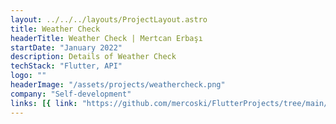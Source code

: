 ```yaml
---
layout: ../../../layouts/ProjectLayout.astro
title: Weather Check
headerTitle: Weather Check | Mertcan Erbaşı
startDate: "January 2022"
description: Details of Weather Check
techStack: "Flutter, API"
logo: ""
headerImage: "/assets/projects/weathercheck.png"
company: "Self-development"
links: [{ link: "https://github.com/mercoski/FlutterProjects/tree/main/weather_status_app", text: "Website" }]
---
```

